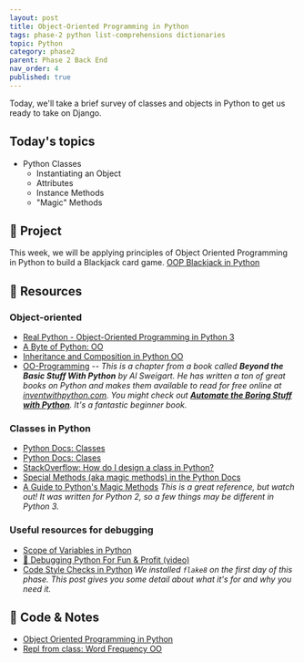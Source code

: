 ```yaml
---
layout: post
title: Object-Oriented Programming in Python
tags: phase-2 python list-comprehensions dictionaries
topic: Python
category: phase2
parent: Phase 2 Back End
nav_order: 4
published: true
---
```


Today, we'll take a brief survey of classes and objects in Python to get us ready to take on Django.

## Today's topics

- Python Classes
  - Instantiating an Object
  - Attributes
  - Instance Methods
  - "Magic" Methods
  
## 🎯 Project

This week, we will be applying principles of Object Oriented Programming in Python to build a Blackjack card game.
[OOP Blackjack in Python](https://classroom.github.com/a/BjY-kNzW)

## 🔖 Resources

### Object-oriented

- [Real Python - Object-Oriented Programming in Python 3](https://realpython.com/python3-object-oriented-programming/)
- [A Byte of Python: OO](https://python.swaroopch.com/oop.html)
- [Inheritance and Composition in Python OO](https://realpython.com/inheritance-composition-python/)
- [OO-Programming](https://inventwithpython.com/beyond/chapter15.html) -- _This is a chapter from a book called **Beyond the Basic Stuff With Python** by Al Sweigart. He has written a ton of great books on Python and makes them available to read for free online at [inventwithpython.com](https://inventwithpython.com/). You might check out [**Automate the Boring Stuff with Python**](https://automatetheboringstuff.com/). It's a fantastic beginner book._

### Classes in Python

- [Python Docs: Classes](https://docs.python.org/3/tutorial/classes.html)
- [Python Docs: Clases](https://docs.python.org/es/3/tutorial/classes.html)
- [StackOverflow: How do I design a class in Python?](https://stackoverflow.com/questions/4203163/how-do-i-design-a-class-in-python/4203836#4203836)
- [Special Methods (aka magic methods) in the Python Docs](https://docs.python.org/3/reference/datamodel.html#special-method-names)
- [A Guide to Python's Magic Methods](https://rszalski.github.io/magicmethods/) _This is a great reference, but watch out! It was written for Python 2, so a few things may be different in Python 3._

### Useful resources for debugging

- [Scope of Variables in Python](https://www.datacamp.com/community/tutorials/scope-of-variables-python)
- [🐛 Debugging Python For Fun & Profit (video)](https://www.youtube.com/watch?v=rMCZgYfEJJI)
- [Code Style Checks in Python](https://julien.danjou.info/code-style-checks-in-python/) _We installed `flake8` on the first day of this phase. This post gives you some detail about what it's for and why you need it._

## 🦉 Code & Notes

- [Object Oriented Programming in Python](https://github.com/Momentum-Team-19/notes/blob/main/py-oo-programming.md)
- [Repl from class: Word Frequency OO]()
